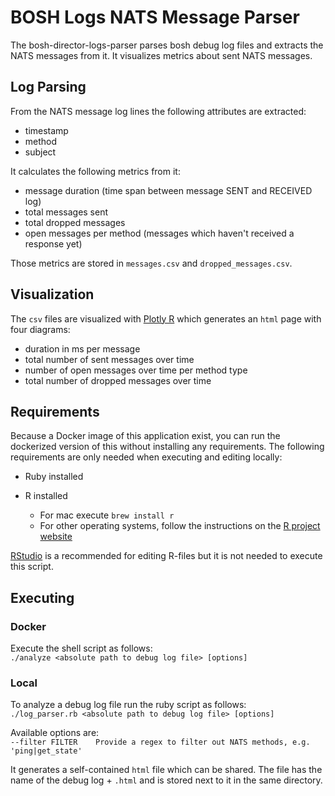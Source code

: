 # BOSH Logs NATS Message Parser

The bosh-director-logs-parser parses bosh debug log files and extracts
the NATS messages from it. It visualizes metrics about sent NATS messages.

## Log Parsing

From the NATS message log lines the following attributes are extracted:
* timestamp
* method
* subject

It calculates the following metrics from it:
* message duration (time span between message SENT and RECEIVED log)
* total messages sent
* total dropped messages
* open messages per method (messages which haven't received a response yet)

Those metrics are stored in `messages.csv` and `dropped_messages.csv`.

## Visualization

The `csv` files are visualized with [Plotly R](https://plot.ly/r/) which
generates an `html` page with four diagrams:

* duration in ms per message
* total number of sent messages over time
* number of open messages over time per method type
* total number of dropped messages over time

## Requirements
Because a Docker image of this application exist, you can run the dockerized version of this without installing any requirements. The following requirements are only needed when executing and editing locally:

* Ruby installed

* R installed
    * For mac execute `brew install r`
    * For other operating systems, follow the instructions on the [R project website](https://cran.r-project.org/)

[RStudio](https://www.rstudio.com) is a recommended for editing R-files but it is not needed to execute this script.

## Executing
### Docker
Execute the shell script as follows: <br/>
`./analyze <absolute path to debug log file> [options]`

### Local

To analyze a debug log file run the ruby script as follows: <br/>
`./log_parser.rb <absolute path to debug log file> [options]`

Available options are: <br/>
`--filter FILTER    Provide a regex to filter out NATS methods, e.g. 'ping|get_state'`

It generates a self-contained `html` file which can be shared.
The file has the name of the debug log + `.html` and is stored next to it in the same directory.

